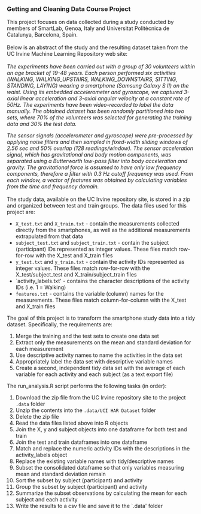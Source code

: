 ### Getting and Cleaning Data Course Project
This project focuses on data collected during a study conducted by members of SmartLab, Genoa, Italy and Universitat Politècnica de Catalunya, Barcelona, Spain.<br><br>
Below is an abstract of the study and the resulting dataset taken from the UC Irvine Machine Learning Repository web site:<br><br>
*The experiments have been carried out with a group of 30 volunteers within an age bracket of 19-48 years. Each person performed six activities (WALKING, WALKING_UPSTAIRS, WALKING_DOWNSTAIRS, SITTING, STANDING, LAYING) wearing a smartphone (Samsung Galaxy S II) on the waist. Using its embedded accelerometer and gyroscope, we captured 3-axial linear acceleration and 3-axial angular velocity at a constant rate of 50Hz. The experiments have been video-recorded to label the data manually. The obtained dataset has been randomly partitioned into two sets, where 70% of the volunteers was selected for generating the training data and 30% the test data.*

*The sensor signals (accelerometer and gyroscope) were pre-processed by applying noise filters and then sampled in fixed-width sliding windows of 2.56 sec and 50% overlap (128 readings/window). The sensor acceleration signal, which has gravitational and body motion components, was separated using a Butterworth low-pass filter into body acceleration and gravity. The gravitational force is assumed to have only low frequency components, therefore a filter with 0.3 Hz cutoff frequency was used. From each window, a vector of features was obtained by calculating variables from the time and frequency domain.*<br><br>
The study data, available on the UC Irvine repository site, is stored in a zip and organized between test and train groups. The data files used for this project are:<br>
* `X_test.txt` and `X_train.txt` - contain the measurements collected directly from the smartphones, as well as the additional measurements extrapulated from that data
* `subject_test.txt` and `subject_train.txt` - contain the subject (participant) IDs represented as integer values. These files match row-for-row with the X_test and X_train files
* `y_test.txt` and `y_train.txt` - contain the activity IDs represented as integer values. These files match row-for-row with the X_test/subject_test and X_train/subject_train files
* `activity_labels.txt' - contains the character descriptions of the activity IDs (i.e. 1 = Walking)
* `features.txt` - contains the variable (column) names for the measurements. These files match column-for-column with the X_test and X_train files<br>

The goal of this project is to transform the smartphone study data into a tidy dataset. Specifically, the requirements are:<br>
1. Merge the training and the test sets to create one data set
2. Extract only the measurements on the mean and standard deviation for each measurement
3. Use descriptive activity names to name the activities in the data set
4. Appropriately label the data set with descriptive variable names
5. Create a second, independent tidy data set with the average of each variable for each activity and each subject (as a text export file)

The run_analysis.R script performs the following tasks (in order):
1. Download the zip file from the UC Irvine repository site to the project `.data` folder
2. Unzip the contents into the `.data/UCI HAR Dataset` folder
3. Delete the zip file
4. Read the data files listed above into R objects
5. Join the X, y and subject objects into one dataframe for both test and train
6. Join the test and train dataframes into one dataframe
7. Match and replace the numeric activity IDs with the descriptions in the activity_labels object
8. Replace the existing variable names with tidy/descriptive names
9. Subset the consolidated dataframe so that only variables measuring mean and standard deviation remain
10. Sort the subset by subject (participant) and activity
11. Group the subset by subject (participant) and activity
12. Summarize the subset observations by calculating the mean for each subject and each activity
13. Write the results to a csv file and save it to the `.data' folder

